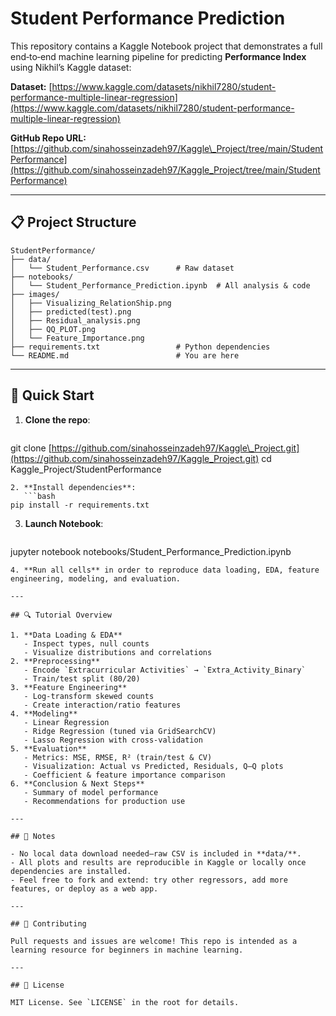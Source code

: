 # Student Performance Prediction

This repository contains a Kaggle Notebook project that demonstrates a full end‑to‑end machine learning pipeline for predicting **Performance Index** using Nikhil’s Kaggle dataset:

**Dataset:** [https://www.kaggle.com/datasets/nikhil7280/student-performance-multiple-linear-regression](https://www.kaggle.com/datasets/nikhil7280/student-performance-multiple-linear-regression)

**GitHub Repo URL:**
[https://github.com/sinahosseinzadeh97/Kaggle\_Project/tree/main/StudentPerformance](https://github.com/sinahosseinzadeh97/Kaggle_Project/tree/main/StudentPerformance)

---

## 📋 Project Structure

```
StudentPerformance/
├── data/
│   └── Student_Performance.csv      # Raw dataset
├── notebooks/
│   └── Student_Performance_Prediction.ipynb  # All analysis & code
├── images/
│   ├── Visualizing_RelationShip.png
│   ├── predicted(test).png
│   ├── Residual_analysis.png
│   ├── QQ_PLOT.png
│   └── Feature_Importance.png
├── requirements.txt                 # Python dependencies
└── README.md                        # You are here
```

---

## 🚀 Quick Start

1. **Clone the repo**:

   ```bash
   ```

git clone [https://github.com/sinahosseinzadeh97/Kaggle\_Project.git](https://github.com/sinahosseinzadeh97/Kaggle_Project.git)
cd Kaggle\_Project/StudentPerformance

````
2. **Install dependencies**:
   ```bash
pip install -r requirements.txt
````

3. **Launch Notebook**:

   ```bash
   ```

jupyter notebook notebooks/Student\_Performance\_Prediction.ipynb

```
4. **Run all cells** in order to reproduce data loading, EDA, feature engineering, modeling, and evaluation.

---

## 🔍 Tutorial Overview

1. **Data Loading & EDA**
   - Inspect types, null counts
   - Visualize distributions and correlations
2. **Preprocessing**
   - Encode `Extracurricular Activities` → `Extra_Activity_Binary`
   - Train/test split (80/20)
3. **Feature Engineering**
   - Log-transform skewed counts
   - Create interaction/ratio features
4. **Modeling**
   - Linear Regression
   - Ridge Regression (tuned via GridSearchCV)
   - Lasso Regression with cross-validation
5. **Evaluation**
   - Metrics: MSE, RMSE, R² (train/test & CV)
   - Visualization: Actual vs Predicted, Residuals, Q–Q plots
   - Coefficient & feature importance comparison
6. **Conclusion & Next Steps**
   - Summary of model performance
   - Recommendations for production use

---

## 📖 Notes

- No local data download needed—raw CSV is included in **data/**.  
- All plots and results are reproducible in Kaggle or locally once dependencies are installed.  
- Feel free to fork and extend: try other regressors, add more features, or deploy as a web app.

---

## 🤝 Contributing

Pull requests and issues are welcome! This repo is intended as a learning resource for beginners in machine learning.

---

## 📄 License

MIT License. See `LICENSE` in the root for details.

```
